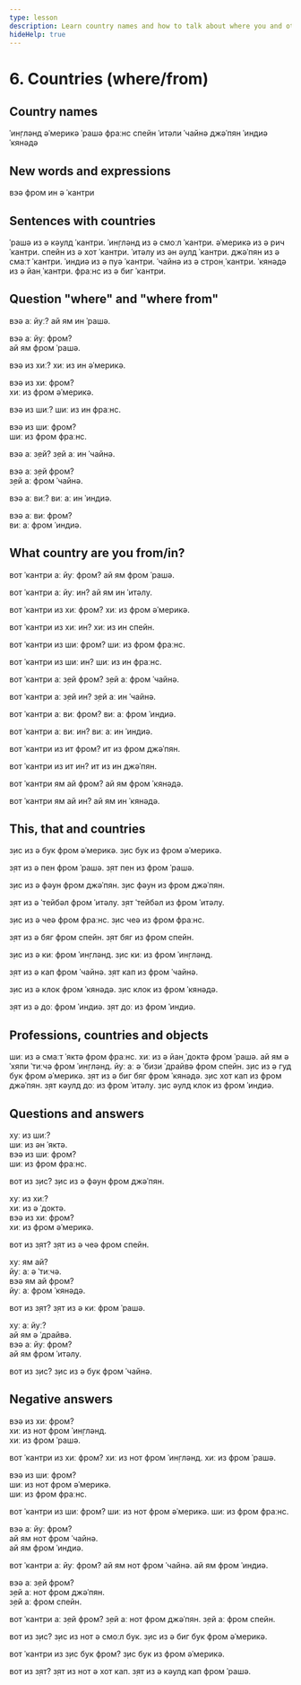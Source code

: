 ```yaml
---
type: lesson
description: Learn country names and how to talk about where you and others are from using 'where', 'from', and 'in' with proper sentence structure
hideHelp: true
---
```


# 6. Countries (where/from)

## Country names

ˈин̣глəнд
əˈмерикə
ˈрашə
фраːнс
спейн
ˈитəли
ˈчайнə
джəˈпян
ˈиндиə
ˈкянəдə

## New words and expressions

вэə
фром
ин
ə ˈкантри

## Sentences with countries

ˈрашə из ə кəулд ˈкантри.
ˈин̣глəнд из ə смоːл ˈкантри.
əˈмерикə из ə рич ˈкантри.
спейн из ə хот ˈкантри.
ˈитəлy из əн əулд ˈкантри.
джəˈпян из ə смаːт ˈкантри.
ˈиндиə из ə пуə ˈкантри.
ˈчайнə из ə строн̣ ˈкантри.
ˈкянəдə из ə йан̣ ˈкантри.
фраːнс из ə биг ˈкантри.

## Question "where" and "where from"

вэə аː йуː?
ай ям ин ˈрашə.

вэə аː йуː фром?  
ай ям фром ˈрашə.

вэə из хиː?
хиː из ин əˈмерикə.

вэə из хиː фром?  
хиː из фром əˈмерикə.

вэə из шиː?
шиː из ин фраːнс.

вэə из шиː фром?  
шиː из фром фраːнс.

вэə аː з̣ей?
з̣ей аː ин ˈчайнə.

вэə аː з̣ей фром?  
з̣ей аː фром ˈчайнə.

вэə аː виː?
виː аː ин ˈиндиə.

вэə аː виː фром?  
виː аː фром ˈиндиə.

## What country are you from/in?

вот ˈкантри аː йуː фром?
ай ям фром ˈрашə.

вот ˈкантри аː йуː ин?
ай ям ин ˈитəлy.

вот ˈкантри из хиː фром?
хиː из фром əˈмерикə.

вот ˈкантри из хиː ин?
хиː из ин спейн.

вот ˈкантри из шиː фром?
шиː из фром фраːнс.

вот ˈкантри из шиː ин?
шиː из ин фраːнс.

вот ˈкантри аː з̣ей фром?
з̣ей аː фром ˈчайнə.

вот ˈкантри аː з̣ей ин?
з̣ей аː ин ˈчайнə.

вот ˈкантри аː виː фром?
виː аː фром ˈиндиə.

вот ˈкантри аː виː ин?
виː аː ин ˈиндиə.

вот ˈкантри из ит фром?
ит из фром джəˈпян.

вот ˈкантри из ит ин?
ит из ин джəˈпян.

вот ˈкантри ям ай фром?
ай ям фром ˈкянəдə.

вот ˈкантри ям ай ин?
ай ям ин ˈкянəдə.

## This, that and countries

з̣ис из ə бук фром əˈмерикə.
з̣ис бук из фром əˈмерикə.

з̣ят из ə пен фром ˈрашə.
з̣ят пен из фром ˈрашə.

з̣ис из ə фəун фром джəˈпян.
з̣ис фəун из фром джəˈпян.

з̣ят из ə ˈтейбəл фром ˈитəлy.
з̣ят ˈтейбəл из фром ˈитəлy.

з̣ис из ə чеə фром фраːнс.
з̣ис чеə из фром фраːнс.

з̣ят из ə бяг фром спейн.
з̣ят бяг из фром спейн.

з̣ис из ə киː фром ˈин̣глəнд.
з̣ис киː из фром ˈин̣глəнд.

з̣ят из ə кап фром ˈчайнə.
з̣ят кап из фром ˈчайнə.

з̣ис из ə клок фром ˈкянəдə.
з̣ис клок из фром ˈкянəдə.

з̣ят из ə доː фром ˈиндиə.
з̣ят доː из фром ˈиндиə.

## Professions, countries and objects

шиː из ə смаːт ˈяктə фром фраːнс.
хиː из ə йан̣ ˈдоктə фром ˈрашə.
ай ям ə ˈхяпи ˈтиːчə фром ˈин̣глəнд.
йуː аː ə ˈбизи ˈдрайвə фром спейн.
з̣ис из ə гуд бук фром əˈмерикə.
з̣ят из ə биг бяг фром ˈкянəдə.
з̣ис хот кап из фром джəˈпян.
з̣ят кəулд доː из фром ˈитəлy.
з̣ис əулд клок из фром ˈиндиə.

## Questions and answers

хуː из шиː?  
шиː из əн ˈяктə.  
вэə из шиː фром?  
шиː из фром фраːнс.

вот из з̣ис?
з̣ис из ə фəун фром джəˈпян.

хуː из хиː?  
хиː из ə ˈдоктə.  
вэə из хиː фром?  
хиː из фром əˈмерикə.

вот из з̣ят?
з̣ят из ə чеə фром спейн.

хуː ям ай?  
йуː аː ə ˈтиːчə.  
вэə ям ай фром?  
йуː аː фром ˈкянəдə.

вот из з̣ят?
з̣ят из ə киː фром ˈрашə.

хуː аː йуː?  
ай ям ə ˈдрайвə.  
вэə аː йуː фром?  
ай ям фром ˈитəлy.

вот из з̣ис?
з̣ис из ə бук фром ˈчайнə.

## Negative answers

вэə из хиː фром?  
хиː из нот фром ˈин̣глəнд.  
хиː из фром ˈрашə.

вот ˈкантри из хиː фром?
хиː из нот фром ˈин̣глəнд.
хиː из фром ˈрашə.

вэə из шиː фром?  
шиː из нот фром əˈмерикə.  
шиː из фром фраːнс.

вот ˈкантри из шиː фром?
шиː из нот фром əˈмерикə.
шиː из фром фраːнс.

вэə аː йуː фром?  
ай ям нот фром ˈчайнə.  
ай ям фром ˈиндиə.

вот ˈкантри аː йуː фром?
ай ям нот фром ˈчайнə.
ай ям фром ˈиндиə.

вэə аː з̣ей фром?  
з̣ей аː нот фром джəˈпян.  
з̣ей аː фром спейн.

вот ˈкантри аː з̣ей фром?
з̣ей аː нот фром джəˈпян.
з̣ей аː фром спейн.

вот из з̣ис?
з̣ис из нот ə смоːл бук.
з̣ис из ə биг бук фром əˈмерикə.

вот ˈкантри из з̣ис бук фром?
з̣ис бук из фром əˈмерикə.

вот из з̣ят?
з̣ят из нот ə хот кап.
з̣ят из ə кəулд кап фром ˈрашə.
